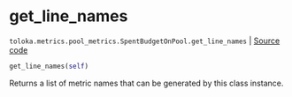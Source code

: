 # get_line_names
`toloka.metrics.pool_metrics.SpentBudgetOnPool.get_line_names` | [Source code](https://github.com/Toloka/toloka-kit/blob/v1.0.1/src/metrics/pool_metrics.py#L356)

```python
get_line_names(self)
```

Returns a list of metric names that can be generated by this class instance.

